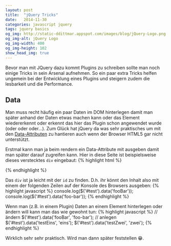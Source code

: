 ```yaml
---
layout: post
title:  "jQuery Tricks"
date:   2014-11-30
categories: javascript jquery
tags: jquery basics
og_img: http://static-ddittmar.appspot.com/images/blog/jQuery-Logo.png
og_img-alt: jQuery Logo
og_img-width: 400
og_img-height: 102
show_head_img: true
---
```

Bevor man mit JQuery dazu kommt Plugins zu schreiben sollte man noch einige Tricks in sein Arsenal aufnehmen. So ein paar extra Tricks helfen ungemein bei der Entwicklung eines Plugins und steigern zudem die lesbarkeit und die Performance.

## Data

Man muss recht häufig ein paar Daten im DOM hinterlegen damit man später anhand der Daten etwas machen kann oder das Element wiedererkennt oder erkennt das hier das Plugin schon angewendet wurde (oder oder oder...). Zum Glück hat jQuery da was sehr praktisches um mit den [Data-Attributen](https://developer.mozilla.org/en-US/docs/Web/Guide/HTML/Using_data_attributes) zu hantieren auch wenn der Browser HTML5 gar nicht unterstützt.

Erstmal kann  man ja beim rendern ein Data-Attribute mit ausgeben damit man später darauf zugreifen kann. Hier in diese Seite ist beispielsweise dieses verstecktes `div` eingebaut:
{% highlight html %}
<div id="test" style="display:none" data-foo-bar="foobar">toller Text hier!</div>
{% endhighlight %}
<div id="test" style="display:none" data-foo-bar="foobar">toller Text hier!</div>

Das `div` ist ja leicht mit der `id` zu finden. D.h. ihr könnt den Inhalt also mit einem der folgenden Zeilen auf der Konsole des Browsers ausgeben:
{% highlight javascript %}
console.log($('#test').data('fooBar'));
console.log($('#test').data('foo-bar'));
{% endhighlight %}

Wenn man (z.B. in einem Plugin) Daten an einem Element hinterlegen oder ändern will kann man das wie gewohnt tun:
{% highlight javascript %}
// ändern
$('#test').data('fooBar', 'foo-bar');
// anlegen
$('#test').data('testEins', 'eins');
$('#test').data('testZwei', 'zwei');
{% endhighlight %}

Wirklich sehr sehr praktisch. Wird man dann später feststellen :grin:.
